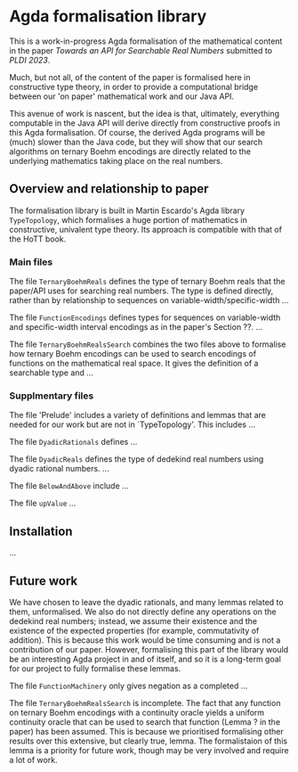 # Agda formalisation library

This is a work-in-progress Agda formalisation of the mathematical
content in the paper *Towards an API for Searchable Real Numbers*
submitted to *PLDI 2023*.

Much, but not all, of the content of the paper is formalised here
in constructive type theory, in order to provide a computational
bridge between our 'on paper' mathematical work and our Java API.

This avenue of work is nascent, but the idea is that, ultimately,
everything computable in the Java API will derive directly from
constructive proofs in this Agda formalisation. Of course, the
derived Agda programs will be (much) slower than the Java code,
but they will show that our search algorithms on ternary Boehm
encodings are directly related to the underlying mathematics
taking place on the real numbers.

## Overview and relationship to paper

The formalisation library is built in Martin Escardo's Agda
library `TypeTopology`, which formalises a huge portion of
mathematics in constructive, univalent type theory. Its approach
is compatible with that of the HoTT book.

### Main files

The file `TernaryBoehmReals` defines the type of ternary Boehm
reals that the paper/API uses for searching real numbers. The
type is defined directly, rather than by relationship to
sequences on variable-width/specific-width ...

The file `FunctionEncodings` defines types for sequences on
variable-width and specific-width interval encodings as in the
paper's Section ??. ...

The file `TernaryBoehmRealsSearch` combines the two files above
to formalise how ternary Boehm encodings can be used to search
encodings of functions on the mathematical real space. It gives
the definition of a searchable type and ...

### Supplmentary files

The file 'Prelude' includes a variety of definitions and lemmas
that are needed for our work but are not in `TypeTopology'. This
includes ...

The file `DyadicRationals` defines ...

The file `DyadicReals` defines the type of dedekind real numbers
using dyadic rational numbers. ...

The file `BelowAndAbove` include ...

The file `upValue` ...

## Installation

...

## Future work

We have chosen to leave the dyadic rationals, and many lemmas
related to them, unformalised. We also do not directly define
any operations on the dedekind real numbers; instead, we
assume their existence and the existence of the expected
properties (for example, commutativity of addition). This is
because this work would be time consuming and is not a
contribution of our paper. However, formalising this part of
the library would be an interesting Agda project in and of
itself, and so it is a long-term goal for our project to
fully formalise these lemmas.

The file `FunctionMachinery` only gives negation as a completed
...

The file `TernaryBoehmRealsSearch` is incomplete. The fact
that any function on ternary Boehm encodings with a
continuity oracle yields a uniform continuity oracle that
can be used to search that function (Lemma ? in the paper)
has been assumed. This is because we prioritised formalising
other results over this extensive, but clearly true, lemma.
The formalistaion of this lemma is a priority for future work,
though may be very involved and require a lot of work.